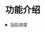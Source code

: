 # 功能介绍

<details>
  <summary>当前进度</summary>

- [ ] [chat 基础反应,群空调](https://github.com/icewater1234/Zerobot-Plugin-Secluded/blob/main/files/chat.txt)
- [ ] [chatcount 聊天时长统计](https://github.com/icewater1234/Zerobot-Plugin-Secluded/blob/main/files/chatcount.txt)
- [ ] [sleepmanage 睡眠小助手](https://github.com/icewater1234/Zerobot-Plugin-Secluded/blob/main/files/sleepmanage.txt)
- [ ] [atri atri人格文本回复](https://github.com/icewater1234/Zerobot-Plugin-Secluded/blob/main/files/atri.txt)
- [ ] [job 定时指令触发器](https://github.com/icewater1234/Zerobot-Plugin-Secluded/blob/main/files/job.txt)
- [ ] [ahsai 音声合成](https://github.com/icewater1234/Zerobot-Plugin-Secluded/blob/main/files/ahsai.txt)（暂不考虑）
- [ ] [aifalse 自检,全局限速](https://github.com/icewater1234/Zerobot-Plugin-Secluded/blob/main/files/aifalse.txt)
- [ ] [aiwife ai随机生成老婆](https://github.com/icewater1234/Zerobot-Plugin-Secluded/blob/main/files/aiwife.txt)
- [ ] [alipayvoice 支付宝到账语音](https://github.com/icewater1234/Zerobot-Plugin-Secluded/blob/main/files/alipayvoice.txt)
- [x] [autowithdraw 触发者撤回时也自动撤回](https://github.com/icewater1234/Zerobot-Plugin-Secluded/blob/main/files/autowithdraw.txt)
- [ ] [baiduaudit 百度内容审核](https://github.com/icewater1234/Zerobot-Plugin-Secluded/blob/main/files/baiduaudit.txt)
- [ ] [base16384 base16384加解密](https://github.com/icewater1234/Zerobot-Plugin-Secluded/blob/main/files/base16384.txt)
- [ ] [base64gua 六十四卦加解密](https://github.com/icewater1234/Zerobot-Plugin-Secluded/blob/main/files/base64gua.txt)
- [ ] [baseamasiro 天降文加解密](https://github.com/icewater1234/Zerobot-Plugin-Secluded/blob/main/files/baseamasiro.txt)
- [ ] [bilibili b站生成分享弹幕](https://github.com/icewater1234/Zerobot-Plugin-Secluded/blob/main/files/bilibili.txt)
- [ ] [bilibilipush b站推送](https://github.com/icewater1234/Zerobot-Plugin-Secluded/blob/main/files/bilibilipush.txt)
- [ ] [bookreview 哀伤磨刀推书书评](https://github.com/icewater1234/Zerobot-Plugin-Secluded/blob/main/files/bookreview.txt)
- [ ] [chess 国际象棋](https://github.com/icewater1234/Zerobot-Plugin-Secluded/blob/main/files/chess.txt)
- [ ] [choose 选择困难症帮手](https://github.com/icewater1234/Zerobot-Plugin-Secluded/blob/main/files/choose.txt)
- [ ] [chouxianghua 翻译为抽象话](https://github.com/icewater1234/Zerobot-Plugin-Secluded/blob/main/files/chouxianghua.txt)
- [ ] [chrev 英文字符翻转](https://github.com/icewater1234/Zerobot-Plugin-Secluded/blob/main/files/chrev.txt)
- [ ] [coser 三次元coser](https://github.com/icewater1234/Zerobot-Plugin-Secluded/blob/main/files/coser.txt)
- [ ] [cpstory cp短打](https://github.com/icewater1234/Zerobot-Plugin-Secluded/blob/main/files/cpstory.txt)
- [ ] [dailynews 今日早报](https://github.com/icewater1234/Zerobot-Plugin-Secluded/blob/main/files/dailynews.txt)
- [ ] [danbooru 二次元图片标签识别](https://github.com/icewater1234/Zerobot-Plugin-Secluded/blob/main/files/danbooru.txt)
- [ ] [diana 嘉然相关](https://github.com/icewater1234/Zerobot-Plugin-Secluded/blob/main/files/diana.txt)
- [ ] [dish 程序员做饭指南](https://github.com/icewater1234/Zerobot-Plugin-Secluded/blob/main/files/dish.txt)
- [ ] [drawlots 多功能抽签](https://github.com/icewater1234/Zerobot-Plugin-Secluded/blob/main/files/drawlots.txt)
- [ ] [driftbottle 漂流瓶](https://github.com/icewater1234/Zerobot-Plugin-Secluded/blob/main/files/driftbottle.txt)
- [ ] [emoji 合成emoji](https://github.com/icewater1234/Zerobot-Plugin-Secluded/blob/main/files/emoji.txt)
- [ ] [emozi 感文字抽象转写](https://github.com/icewater1234/Zerobot-Plugin-Secluded/blob/main/files/emozi.txt)
- [ ] [event 好友申请和群聊邀请事件处理](https://github.com/icewater1234/Zerobot-Plugin-Secluded/blob/main/files/event.txt)
- [ ] [font 渲染任意文字到图片](https://github.com/icewater1234/Zerobot-Plugin-Secluded/blob/main/files/font.txt)
- [ ] [fortune 每日运势](https://github.com/icewater1234/Zerobot-Plugin-Secluded/blob/main/files/fortune.txt)
- [ ] [funny 讲个笑话](https://github.com/icewater1234/Zerobot-Plugin-Secluded/blob/main/files/funny.txt)
- [ ] [genshin 原神模拟抽卡](https://github.com/icewater1234/Zerobot-Plugin-Secluded/blob/main/files/genshin.txt)
- [ ] [gif 制图](https://github.com/icewater1234/Zerobot-Plugin-Secluded/blob/main/files/gif.txt)
- [ ] [github GitHub仓库搜索](https://github.com/icewater1234/Zerobot-Plugin-Secluded/blob/main/files/github.txt)
- [ ] [guessmusic 猜歌插件](https://github.com/icewater1234/Zerobot-Plugin-Secluded/blob/main/files/guessmusic.txt)
- [ ] [hitokoto 一言](https://github.com/icewater1234/Zerobot-Plugin-Secluded/blob/main/files/hitokoto.txt)
- [ ] [hs 炉石搜卡](https://github.com/icewater1234/Zerobot-Plugin-Secluded/blob/main/files/hs.txt)
- [ ] [hyaku 百人一首](https://github.com/icewater1234/Zerobot-Plugin-Secluded/blob/main/files/hyaku.txt)
- [ ] [inject 注入指令](https://github.com/icewater1234/Zerobot-Plugin-Secluded/blob/main/files/inject.txt)
- [ ] [janadan 煎蛋网无聊图](https://github.com/icewater1234/Zerobot-Plugin-Secluded/blob/main/files/janadan.txt)
- [ ] [jptingroom 日语听力学习材料](https://github.com/icewater1234/Zerobot-Plugin-Secluded/blob/main/files/jptingroom.txt)
- [ ] [kfcrazythursday 疯狂星期四](https://github.com/icewater1234/Zerobot-Plugin-Secluded/blob/main/files/kfcrazythursday.txt)
- [ ] [lolicon 随机图片](https://github.com/icewater1234/Zerobot-Plugin-Secluded/blob/main/files/lolicon.txt)
- [ ] [lolimi 叠带云 API](https://github.com/icewater1234/Zerobot-Plugin-Secluded/blob/main/files/lolimi.txt)
- [ ] [magicprompt MagicPrompt-Stable-Diffusion吟唱提示](https://github.com/icewater1234/Zerobot-Plugin-Secluded/blob/main/files/magicprompt.txt)
- [ ] [mcfish 钓鱼](https://github.com/icewater1234/Zerobot-Plugin-Secluded/blob/main/files/mcfish.txt)
- [ ] [midicreate midi音乐制作](https://github.com/icewater1234/Zerobot-Plugin-Secluded/blob/main/files/midicreate.txt)
- [ ] [moyu 摸鱼提醒](https://github.com/icewater1234/Zerobot-Plugin-Secluded/blob/main/files/moyu.txt)
- [ ] [moyucalendar 摸鱼人日历](https://github.com/icewater1234/Zerobot-Plugin-Secluded/blob/main/files/moyucalendar.txt)
- [ ] [music 点歌](https://github.com/icewater1234/Zerobot-Plugin-Secluded/blob/main/files/music.txt)
- [ ] [nativesetu 本地涩图](https://github.com/icewater1234/Zerobot-Plugin-Secluded/blob/main/files/nativesetu.txt)
- [ ] [nbnhhsh 拼音首字母释义工具](https://github.com/icewater1234/Zerobot-Plugin-Secluded/blob/main/files/nbnhhsh.txt)
- [ ] [nihongo 日语学习](https://github.com/icewater1234/Zerobot-Plugin-Secluded/blob/main/files/nihongo.txt)
- [ ] [novel 追更小说网搜索](https://github.com/icewater1234/Zerobot-Plugin-Secluded/blob/main/files/novel.txt)
- [ ] [nsfw nsfw图片识别](https://github.com/icewater1234/Zerobot-Plugin-Secluded/blob/main/files/nsfw.txt)
- [ ] [nsfwauto nsfw图片自动识别](https://github.com/icewater1234/Zerobot-Plugin-Secluded/blob/main/files/nsfwauto.txt)
- [ ] [nwife 本地老婆](https://github.com/icewater1234/Zerobot-Plugin-Secluded/blob/main/files/nwife.txt)
- [ ] [omikuji 浅草寺求签](https://github.com/icewater1234/Zerobot-Plugin-Secluded/blob/main/files/omikuji.txt)
- [ ] [poker 抽扑克牌](https://github.com/icewater1234/Zerobot-Plugin-Secluded/blob/main/files/poker.txt)
- [ ] [qqwife 一群一天一夫一妻制群老婆](https://github.com/icewater1234/Zerobot-Plugin-Secluded/blob/main/files/qqwife.txt)
- [ ] [qzone QQ空间表白墙](https://github.com/icewater1234/Zerobot-Plugin-Secluded/blob/main/files/qzone.txt)
- [ ] [realcugan Real-CuGAN清晰术](https://github.com/icewater1234/Zerobot-Plugin-Secluded/blob/main/files/realcugan.txt)
- [ ] [reborn 投胎模拟器](https://github.com/icewater1234/Zerobot-Plugin-Secluded/blob/main/files/reborn.txt)
- [ ] [robbery 打劫别人的钱包](https://github.com/icewater1234/Zerobot-Plugin-Secluded/blob/main/files/robbery.txt)
- [ ] [runcode 在线代码运行](https://github.com/icewater1234/Zerobot-Plugin-Secluded/blob/main/files/runcode.txt)
- [ ] [saucenao 以图搜图](https://github.com/icewater1234/Zerobot-Plugin-Secluded/blob/main/files/saucenao.txt)
- [ ] [score 签到](https://github.com/icewater1234/Zerobot-Plugin-Secluded/blob/main/files/score.txt)
- [ ] [setuime 涩图](https://github.com/icewater1234/Zerobot-Plugin-Secluded/blob/main/files/setuime.txt)
- [ ] [shadio 沙雕app](https://github.com/icewater1234/Zerobot-Plugin-Secluded/blob/main/files/shadio.txt)
- [ ] [shindan 神丹测定](https://github.com/icewater1234/Zerobot-Plugin-Secluded/blob/main/files/shindan.txt)
- [ ] [steam steam相关插件](https://github.com/icewater1234/Zerobot-Plugin-Secluded/blob/main/files/steam.txt)
- [ ] [tiangou 舔狗日记](https://github.com/icewater1234/Zerobot-Plugin-Secluded/blob/main/files/tiangou.txt)
- [ ] [tracememe 以图搜图](https://github.com/icewater1234/Zerobot-Plugin-Secluded/blob/main/files/tracememe.txt)
- [ ] [translation 单词翻译](https://github.com/icewater1234/Zerobot-Plugin-Secluded/blob/main/files/translation.txt)
- [ ] [wallet 钱包](https://github.com/icewater1234/Zerobot-Plugin-Secluded/blob/main/files/wallet.txt)
- [ ] [wantquotes 摇意查句](https://github.com/icewater1234/Zerobot-Plugin-Secluded/blob/main/files/wantquotes.txt)
- [ ] [warframeapi 星际战甲](https://github.com/icewater1234/Zerobot-Plugin-Secluded/blob/main/files/warframeapi.txt)
- [ ] [wenxinvilg 文心AI画画](https://github.com/icewater1234/Zerobot-Plugin-Secluded/blob/main/files/wenxinvilg.txt)
- [ ] [wenxinmodai 文心AI文本处理](https://github.com/icewater1234/Zerobot-Plugin-Secluded/blob/main/files/wenxinmodai.txt)
- [ ] [wife 从老婆库抽每日老婆](https://github.com/icewater1234/Zerobot-Plugin-Secluded/blob/main/files/wife.txt)
- [ ] [wordcount 聊天热词](https://github.com/icewater1234/Zerobot-Plugin-Secluded/blob/main/files/wordcount.txt)
- [ ] [wordle 猜单词](https://github.com/icewater1234/Zerobot-Plugin-Secluded/blob/main/files/wordle.txt)
- [ ] [ygocdb 游戏王卡牌API](https://github.com/icewater1234/Zerobot-Plugin-Secluded/blob/main/files/ygocdb.txt)
- [ ] [ygotrade 游戏王卡片查询](https://github.com/icewater1234/Zerobot-Plugin-Secluded/blob/main/files/ygotrade.txt)
- [ ] [ymgal 月姬galgame相关](https://github.com/icewater1234/Zerobot-Plugin-Secluded/blob/main/files/ymgal.txt)
- [ ] [yujin 遇见API](https://github.com/icewater1234/Zerobot-Plugin-Secluded/blob/main/files/yujin.txt)
- [ ] [cybercat 云养猫](https://github.com/icewater1234/Zerobot-Plugin-Secluded/blob/main/files/cybercat.txt)
- [ ] [draw 服务详情](https://github.com/icewater1234/Zerobot-Plugin-Secluded/blob/main/files/draw.txt)
- [ ] [gamesystem 游戏系统](https://github.com/icewater1234/Zerobot-Plugin-Secluded/blob/main/files/gamesystem.txt)
- [ ] [tool 同机查询](https://github.com/icewater1234/Zerobot-Plugin-Secluded/blob/main/files/tool.txt)
- [ ] [ping ping](https://github.com/icewater1234/Zerobot-Plugin-Secluded/blob/main/files/ping.txt)
- [ ] [roulette 轮盘赌](https://github.com/icewater1234/Zerobot-Plugin-Secluded/blob/main/files/roulette.txt)
- [ ] [truthordare 真心话大冒险](https://github.com/icewater1234/Zerobot-Plugin-Secluded/blob/main/files/truthordare.txt)
- [ ] [vtbwife 抽vtb老婆](https://github.com/icewater1234/Zerobot-Plugin-Secluded/blob/main/files/vtbwife.txt)
- [ ] [ghrepo GitHub仓库链接解析](https://github.com/icewater1234/Zerobot-Plugin-Secluded/blob/main/files/ghrepo.txt)
- [ ] [feifeilv 可能擦用](https://github.com/icewater1234/Zerobot-Plugin-Secluded/blob/main/files/feifeilv.txt)
- [ ] [DataSystem 公用数据管理](https://github.com/icewater1234/Zerobot-Plugin-Secluded/blob/main/files/DataSystem.txt)
- [ ] [tupian 图片](https://github.com/icewater1234/Zerobot-Plugin-Secluded/blob/main/files/tupian.txt)
- [ ] [curse 骂人反击](https://github.com/icewater1234/Zerobot-Plugin-Secluded/blob/main/files/curse.txt)
- [ ] [thesaurus 词典匹配回复](https://github.com/icewater1234/Zerobot-Plugin-Secluded/blob/main/files/thesaurus.txt)
- [ ] [breakrepeat 打断复读](https://github.com/icewater1234/Zerobot-Plugin-Secluded/blob/main/files/breakrepeat.txt)

</details>